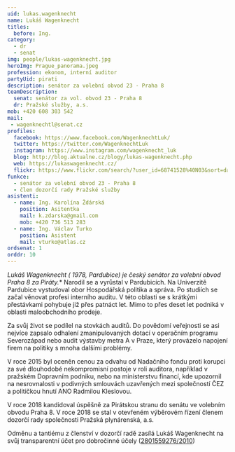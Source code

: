 ```yaml
---
uid: lukas.wagenknecht
name: Lukáš Wagenknecht
titles:
  before: Ing.
category:
  - dr
  - senat
img: people/lukas-wagenknecht.jpg
heroImg: Prague_panorama.jpeg
profession: ekonom, interní auditor
partyUid: pirati
description: senátor za volební obvod 23 - Praha 8
teamDescription:
  senat: senátor za vol. obvod 23 - Praha 8
  dr: Pražské služby, a.s.
mob: +420 608 303 542
mail:
 - wagenknechtl@senat.cz
profiles:
  facebook: https://www.facebook.com/WagenknechtLuk/
  twitter: https://twitter.com/WagenknechtLuk
  instagram: https://www.instagram.com/wagenknecht_luk
  blog: http://blog.aktualne.cz/blogy/lukas-wagenknecht.php
  web: https://lukaswagenknecht.cz/
  flickr: https://www.flickr.com/search/?user_id=68741528%40N03&sort=date-taken-desc&view_all=1&text=luk%C3%A1%C5%A1%20wagenknecht 
funkce:
  - senátor za volební obvod 23 - Praha 8
  - člen dozorčí rady Pražské služby
asistenti:
  - name: Ing. Karolína Ždárská
    position: Asitentka
    mail: k.zdarska@gmail.com
    mob: +420 736 513 283
  - name: Ing. Václav Turko
    position: Asistent
    mail: vturko@atlas.cz
ordsenat: 1
orddr: 10
---
```


**Lukáš Wagenknecht (* 1978, Pardubice) je český senátor za volební obvod Praha 8 za Piráty.** Narodil se a vyrůstal v Pardubicích. Na Univerzitě Pardubice vystudoval obor Hospodářská politika a správa. Po studiích se začal věnovat profesi interního auditu. V této oblasti se s krátkými přestávkami pohybuje již přes patnáct let. Mimo to přes deset let podniká v oblasti maloobchodního prodeje.

Za svůj život se podílel na stovkách auditů. Do povědomí veřejnosti se asi nejvíce zapsalo odhalení zmanipulovaných dotací v operačním programu Severozápad nebo audit výstavby metra A v Praze, který provázelo napojení firem na politiky s mnoha dalšími problémy.

V roce 2015 byl oceněn cenou za odvahu od Nadačního fondu proti korupci za své dlouhodobé nekompromisní postoje v roli auditora, například v pražském Dopravním podniku, nebo na ministerstvu financí, kde upozornil na nesrovnalosti v podivných smlouvách uzavřených mezi společností ČEZ a političkou hnutí ANO Radmilou Kleslovou.

V roce 2018 kandidoval úspěšně za Pirátskou stranu do senátu ve volebním obvodu Praha 8. V roce 2018 se stal v otevřeném výběrovém řízení členem dozorčí rady společnosti Pražská plynárenská, a.s. 

Odměnu a tantiému z členství v dozorčí radě zasílá Lukáš Wagenknecht na svůj transparentní účet pro dobročinné účely ([2801559276/2010](https://ib.fio.cz/ib/transparent?a=2801559276))
